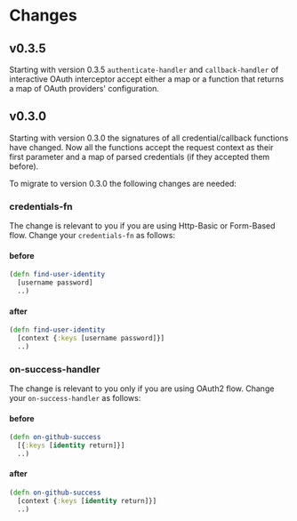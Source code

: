 # Changes

## v0.3.5

Starting with version 0.3.5 `authenticate-handler` and `callback-handler` of interactive OAuth interceptor accept either a map or a function that returns a map of OAuth providers' configuration.

## v0.3.0

Starting with version 0.3.0 the signatures of all credential/callback functions have changed. Now all the functions accept the request context as their first parameter and a map of parsed credentials (if they accepted them before).

To migrate to version 0.3.0 the following changes are needed:

### credentials-fn

The change is relevant to you if you are using Http-Basic or Form-Based flow. Change your `credentials-fn` as follows:

#### before

```clojure
(defn find-user-identity
  [username password]
  ..)
```

#### after

```clojure
(defn find-user-identity
  [context {:keys [username password]}]
  ..)
```

### on-success-handler

The change is relevant to you only if you are using OAuth2 flow. Change your `on-success-handler` as follows:

#### before

```clojure
(defn on-github-success
  [{:keys [identity return]}]
  ..)
```

#### after

```clojure
(defn on-github-success
  [context {:keys [identity return]}]
  ..)
```
